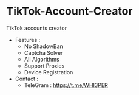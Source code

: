 # TikTok-Account-Creator
TikTok accounts creator
- Features :
  - No ShadowBan
  - Captcha Solver
  - All Algorithms
  - Support Proxies
  - Device Registration
- Contact :
  - TeleGram : https://t.me/WHI3PER
